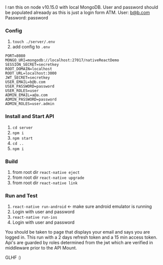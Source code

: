 I ran this on node v10.15.0 with local MongoDB.
User and password should be populated alreaady as this is just a login form ATM.
User: b@b.com
Password: password

### Config
1) `touch ./server/.env`
2) add config to `.env`
```
PORT=8080
MONGO_URI=mongodb://localhost:27017/nativeReactDemo
SESSION_SECRET=secretkey
ROOT_DOMAIN=localhost
ROOT_URL=localhost:3000
JWT_SECRET=secretkey
USER_EMAIL=b@b.com
USER_PASSWORD=password
USER_ROLES=user
ADMIN_EMAIL=a@a.com
ADMIN_PASSWORD=password
ADMIN_ROLES=user.admin
```

### Install and Start API
1) `cd server`
2) `npm i`
3) `npm start`
4) `cd ..`
5) `npm i`

### Build
1) from root dir `react-native eject` 
2) from root dir `react-native upgrade`
3) from root dir `react-native link`

### Run and Test
1) `react-native run-android` <- make sure android emulator is running
2) Login with user and password
3) `react-native run-ios`
4) Login with user and password

You should be taken to page that displays your email and says you are logged in.  This run with a 2 days refresh token and a 15 min access token.  Api's are guarded by roles determined from the jwt which are verified in middleware prior to the API Mount.

GLHF :)